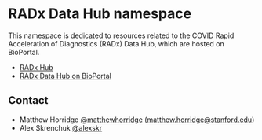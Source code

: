 # RADx Data Hub namespace

This namespace is dedicated to resources related to the COVID Rapid Acceleration of Diagnostics (RADx) Data Hub, which are hosted on BioPortal.

* [RADx Hub](https://radx-hub.nih.gov)
* [RADx Data Hub on BioPortal](https://radxdatahub.bioportal.bioontology.org)

## Contact

* Matthew Horridge [@matthewhorridge](https://github.com/matthewhorridge) (matthew.horridge@stanford.edu)
* Alex Skrenchuk [@alexskr](https://github.com/alexskr)

